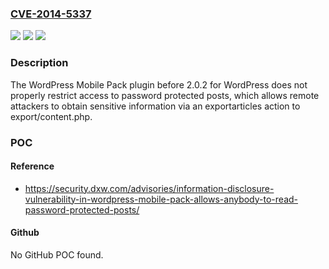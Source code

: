 ### [CVE-2014-5337](https://cve.mitre.org/cgi-bin/cvename.cgi?name=CVE-2014-5337)
![](https://img.shields.io/static/v1?label=Product&message=n%2Fa&color=blue)
![](https://img.shields.io/static/v1?label=Version&message=n%2Fa&color=blue)
![](https://img.shields.io/static/v1?label=Vulnerability&message=n%2Fa&color=brighgreen)

### Description

The WordPress Mobile Pack plugin before 2.0.2 for WordPress does not properly restrict access to password protected posts, which allows remote attackers to obtain sensitive information via an exportarticles action to export/content.php.

### POC

#### Reference
- https://security.dxw.com/advisories/information-disclosure-vulnerability-in-wordpress-mobile-pack-allows-anybody-to-read-password-protected-posts/

#### Github
No GitHub POC found.

